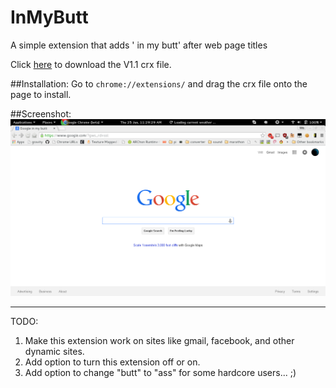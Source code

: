# InMyButt
A simple extension that adds ' in my butt' after web page titles

Click [here](https://raw.githubusercontent.com/wiiliam/InMyButt/master/InMyButt.crx) to download the V1.1 crx file.<br>

##Installation:
Go to `chrome://extensions/` and drag the crx file onto the page to install.

##Screenshot:
![:)](/2015-06-25-112929_1366x768_scrot.png?raw=true)

---
TODO:
1. Make this extension work on sites like gmail, facebook, and other dynamic sites.
2. Add option to turn this extension off or on.
3. Add option to change "butt" to "ass" for some hardcore users... ;)
